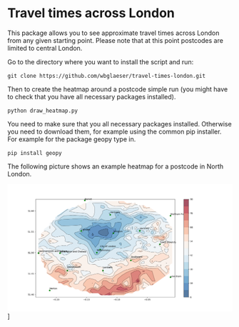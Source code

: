 # Travel times across London

This package allows you to see approximate travel times across London from any given starting point. Please note that at this point postcodes are limited to central London.

Go to the directory where you want to install the script and run:

```
git clone https://github.com/wbglaeser/travel-times-london.git
```

Then to create the heatmap around a postcode simple run (you might have to check that you have all necessary packages installed). 

```
python draw_heatmap.py
```

You need to make sure that you all necessary packages installed. Otherwise you need to download them, for example using the common pip installer. For example for the package geopy type in.

```
pip install geopy
```

The following picture shows an example heatmap for a postcode in North London.

![alt text](https://raw.githubusercontent.com/wbglaeser/travel-times-london/master/example/Figure_1.png)]


